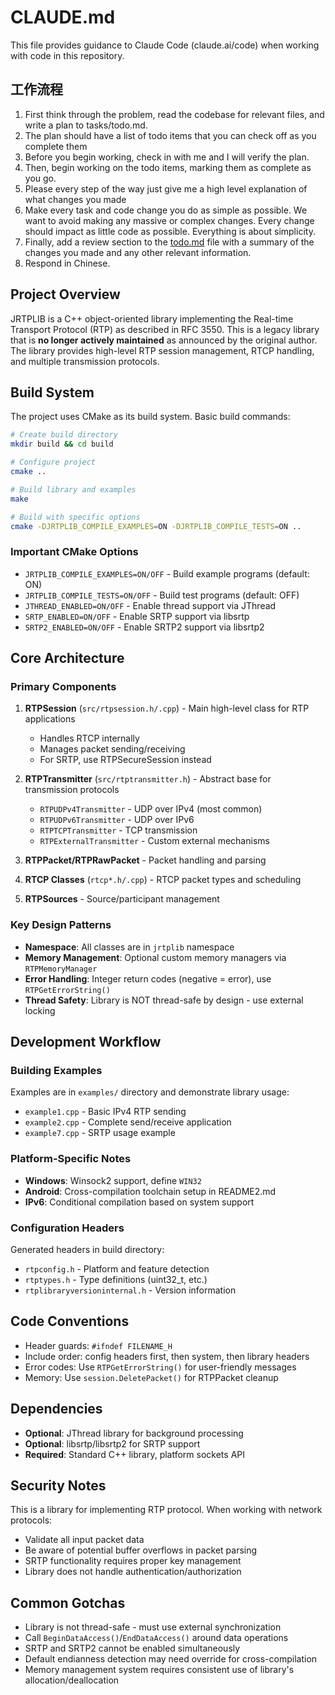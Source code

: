 # CLAUDE.md

This file provides guidance to Claude Code (claude.ai/code) when working with code in this repository.

## 工作流程

1. First think through the problem, read the codebase for relevant files, and write a plan to tasks/todo.md.
2. The plan should have a list of todo items that you can check off as you complete them
3. Before you begin working, check in with me and I will verify the plan.
4. Then, begin working on the todo items, marking them as complete as you go.
5. Please every step of the way just give me a high level explanation of what changes you made
6. Make every task and code change you do as simple as possible. We want to avoid making any massive or complex changes. Every change should impact as little code as possible. Everything is about simplicity.
7. Finally, add a review section to the [todo.md](http://todo.md/) file with a summary of the changes you made and any other relevant information.
8. Respond in Chinese.

## Project Overview

JRTPLIB is a C++ object-oriented library implementing the Real-time Transport Protocol (RTP) as described in RFC 3550. This is a legacy library that is **no longer actively maintained** as announced by the original author. The library provides high-level RTP session management, RTCP handling, and multiple transmission protocols.

## Build System

The project uses CMake as its build system. Basic build commands:

```bash
# Create build directory
mkdir build && cd build

# Configure project
cmake ..

# Build library and examples  
make

# Build with specific options
cmake -DJRTPLIB_COMPILE_EXAMPLES=ON -DJRTPLIB_COMPILE_TESTS=ON ..
```

### Important CMake Options

- `JRTPLIB_COMPILE_EXAMPLES=ON/OFF` - Build example programs (default: ON)
- `JRTPLIB_COMPILE_TESTS=ON/OFF` - Build test programs (default: OFF)
- `JTHREAD_ENABLED=ON/OFF` - Enable thread support via JThread
- `SRTP_ENABLED=ON/OFF` - Enable SRTP support via libsrtp
- `SRTP2_ENABLED=ON/OFF` - Enable SRTP2 support via libsrtp2

## Core Architecture

### Primary Components

1. **RTPSession** (`src/rtpsession.h/.cpp`) - Main high-level class for RTP applications
   - Handles RTCP internally
   - Manages packet sending/receiving
   - For SRTP, use RTPSecureSession instead

2. **RTPTransmitter** (`src/rtptransmitter.h`) - Abstract base for transmission protocols
   - `RTPUDPv4Transmitter` - UDP over IPv4 (most common)
   - `RTPUDPv6Transmitter` - UDP over IPv6  
   - `RTPTCPTransmitter` - TCP transmission
   - `RTPExternalTransmitter` - Custom external mechanisms

3. **RTPPacket/RTPRawPacket** - Packet handling and parsing
4. **RTCP Classes** (`rtcp*.h/.cpp`) - RTCP packet types and scheduling
5. **RTPSources** - Source/participant management

### Key Design Patterns

- **Namespace**: All classes are in `jrtplib` namespace
- **Memory Management**: Optional custom memory managers via `RTPMemoryManager`
- **Error Handling**: Integer return codes (negative = error), use `RTPGetErrorString()`
- **Thread Safety**: Library is NOT thread-safe by design - use external locking

## Development Workflow

### Building Examples
Examples are in `examples/` directory and demonstrate library usage:
- `example1.cpp` - Basic IPv4 RTP sending
- `example2.cpp` - Complete send/receive application  
- `example7.cpp` - SRTP usage example

### Platform-Specific Notes

- **Windows**: Winsock2 support, define `WIN32`
- **Android**: Cross-compilation toolchain setup in README2.md
- **IPv6**: Conditional compilation based on system support

### Configuration Headers

Generated headers in build directory:
- `rtpconfig.h` - Platform and feature detection
- `rtptypes.h` - Type definitions (uint32_t, etc.)
- `rtplibraryversioninternal.h` - Version information

## Code Conventions

- Header guards: `#ifndef FILENAME_H`
- Include order: config headers first, then system, then library headers
- Error codes: Use `RTPGetErrorString()` for user-friendly messages
- Memory: Use `session.DeletePacket()` for RTPPacket cleanup

## Dependencies

- **Optional**: JThread library for background processing
- **Optional**: libsrtp/libsrtp2 for SRTP support  
- **Required**: Standard C++ library, platform sockets API

## Security Notes

This is a library for implementing RTP protocol. When working with network protocols:
- Validate all input packet data
- Be aware of potential buffer overflows in packet parsing
- SRTP functionality requires proper key management
- Library does not handle authentication/authorization

## Common Gotchas

- Library is not thread-safe - must use external synchronization
- Call `BeginDataAccess()`/`EndDataAccess()` around data operations
- SRTP and SRTP2 cannot be enabled simultaneously  
- Default endianness detection may need override for cross-compilation
- Memory management system requires consistent use of library's allocation/deallocation
